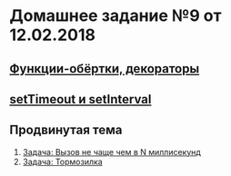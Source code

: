 # Домашнее задание №9 от 12.02.2018

## [Функции-обёртки, декораторы](https://learn.javascript.ru/decorators)
## [setTimeout и setInterval](https://learn.javascript.ru/settimeout-setinterval)

## Продвинутая тема
1. [Задача: Вызов не чаще чем в N миллисекунд](https://learn.javascript.ru/task/debounce)
2. [Задача: Тормозилка](https://learn.javascript.ru/task/throttle)
